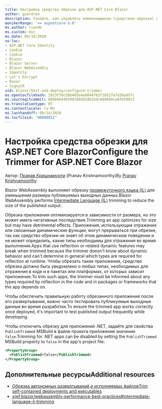 ```yaml
---
title: Настройка средства обрезки для ASP.NET Core Blazor
author: guardrex
description: Узнайте, как управлять компоновщиком (средством обрезки) для промежуточного языка (IL) при сборке приложения Blazor.
monikerRange: '>= aspnetcore-5.0'
ms.author: riande
ms.custom: mvc
ms.date: 09/14/2020
no-loc:
- ASP.NET Core Identity
- cookie
- Cookie
- Blazor
- Blazor Server
- Blazor WebAssembly
- Identity
- Let's Encrypt
- Razor
- SignalR
uid: blazor/host-and-deploy/configure-trimmer
ms.openlocfilehash: 2923f76c586465e4e6044763f18527a7d36ad57c
ms.sourcegitcommit: 600666440398788db5db25dc0496b9ca8fe50915
ms.translationtype: HT
ms.contentlocale: ru-RU
ms.lasthandoff: 09/14/2020
ms.locfileid: "90080852"
---
```

# <a name="configure-the-trimmer-for-aspnet-core-no-locblazor"></a><span data-ttu-id="78c63-103">Настройка средства обрезки для ASP.NET Core Blazor</span><span class="sxs-lookup"><span data-stu-id="78c63-103">Configure the Trimmer for ASP.NET Core Blazor</span></span>

<span data-ttu-id="78c63-104">Автор: [Пранав Кришнамурти](https://github.com/pranavkm) (Pranav Krishnamoorthy)</span><span class="sxs-lookup"><span data-stu-id="78c63-104">By [Pranav Krishnamoorthy](https://github.com/pranavkm)</span></span>

<span data-ttu-id="78c63-105">Blazor WebAssembly выполняет обрезку [промежуточного языка (IL)](/dotnet/standard/managed-code#intermediate-language--execution) для уменьшения размера публикуемых выходных данных.</span><span class="sxs-lookup"><span data-stu-id="78c63-105">Blazor WebAssembly performs [Intermediate Language (IL)](/dotnet/standard/managed-code#intermediate-language--execution) trimming to reduce the size of the published output.</span></span>

<span data-ttu-id="78c63-106">Обрезка приложения оптимизируется в зависимости от размера, но это может иметь негативные последствия.</span><span class="sxs-lookup"><span data-stu-id="78c63-106">Trimming an app optimizes for size but may have detrimental effects.</span></span> <span data-ttu-id="78c63-107">Приложения, использующие отражение или связанные динамические функции, могут прерываться при обрезке, так как средство обрезки не знает об этом динамическом поведении и не может определить, какие типы необходимы для отражения во время выполнения.</span><span class="sxs-lookup"><span data-stu-id="78c63-107">Apps that use reflection or related dynamic features may break when trimmed because the trimmer doesn't know about dynamic behavior and can't determine in general which types are required for reflection at runtime.</span></span> <span data-ttu-id="78c63-108">Чтобы обрезать такие приложения, средство обрезки должно быть уведомлено о любых типах, необходимых для отражения в коде и в пакетах или платформах, от которых зависит приложение.</span><span class="sxs-lookup"><span data-stu-id="78c63-108">To trim such apps, the trimmer must be informed about any types required by reflection in the code and in packages or frameworks that the app depends on.</span></span>

<span data-ttu-id="78c63-109">Чтобы обеспечить правильную работу обрезанного приложения после его развертывания, важно часто тестировать публикуемые выходные данные во время разработки.</span><span class="sxs-lookup"><span data-stu-id="78c63-109">To ensure the trimmed app works correctly once deployed, it's important to test published output frequently while developing.</span></span>

<span data-ttu-id="78c63-110">Чтобы отключить обрезку для приложений .NET, задайте для свойства `PublishTrimmed` MSBuild в файле проекта приложения значение `false`.</span><span class="sxs-lookup"><span data-stu-id="78c63-110">Trimming for .NET apps can be disabled by setting the `PublishTrimmed` MSBuild property to `false` in the app's project file:</span></span>

```xml
<PropertyGroup>
  <PublishTrimmed>false</PublishTrimmed>
</PropertyGroup>
```

## <a name="additional-resources"></a><span data-ttu-id="78c63-111">Дополнительные ресурсы</span><span class="sxs-lookup"><span data-stu-id="78c63-111">Additional resources</span></span>

* [<span data-ttu-id="78c63-112">Обрезка автономных развертываний и исполняемых файлов</span><span class="sxs-lookup"><span data-stu-id="78c63-112">Trim self-contained deployments and executables</span></span>](/dotnet/core/deploying/trim-self-contained)
* <xref:blazor/webassembly-performance-best-practices#intermediate-language-il-trimming>
